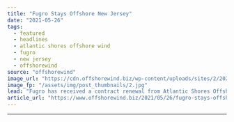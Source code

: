 ```yaml
---
title: "Fugro Stays Offshore New Jersey"
date: "2021-05-26"
tags: 
  - featured
  - headlines
  - atlantic shores offshore wind
  - fugro
  - new jersey
  - offshorewind
source: "offshorewind"
image_url: "https://cdn.offshorewind.biz/wp-content/uploads/sites/2/2021/05/26101003/Fugro-Stays-Offshore-new-Jersey.jpg"
image_fp: "/assets/img/post_thumbnails/2.jpg"
lead: "Fugro has received a contract renewal from Atlantic Shores Offshore Wind for the provision"
article_url: "https://www.offshorewind.biz/2021/05/26/fugro-stays-offshore-new-jersey/"
---
```


---
